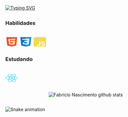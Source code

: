 <a href="https://git.io/typing-svg"><img src="https://readme-typing-svg.demolab.com?font=Fira+Code&size=30&pause=1000&color=0A6CE7&center=true&width=560&height=60&lines=Ol%C3%A1%2C+bem-vindo(a)+ao+meu+perfil" alt="Typing SVG" /></a>

##

### Habilidades
<div style="display: inline_block"><br>
  <img align="center" alt="Logo-HTML" height="30" width="40" src="https://raw.githubusercontent.com/devicons/devicon/master/icons/html5/html5-original.svg">
  <img align="center" alt="Logo-CSS" height="30" width="40" src="https://raw.githubusercontent.com/devicons/devicon/master/icons/css3/css3-original.svg">
  <img align="center" alt="Logo-Js" height="30" width="40" src="https://raw.githubusercontent.com/devicons/devicon/master/icons/javascript/javascript-plain.svg">
</div>

##

### Estudando
<div style="display: inline_block"><br>
  <img align="center" alt="Logo-React" height="30" width="40" src="https://raw.githubusercontent.com/devicons/devicon/master/icons/react/react-original.svg">
</div>

##

<div align="center">
  <img width="49%" height="195px" src="https://github-readme-stats.vercel.app/api?username=fabricio-fn&show_icons=true&count_private=true&hide_border=true&title_color=0A6CE7FF&icon_color=0A6CE7FF&text_color=0A6CE7FF&bg_color=4F4D6351" alt="Fabricio Nascimento github stats" /> 
</div>

##

![Snake animation](https://github.com/fabricio-fn/fabricio-fn/blob/output/github-contribution-grid-snake.svg)
